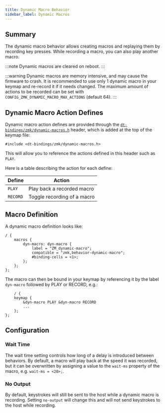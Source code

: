```yaml
---
title: Dynamic Macro Behavior
sidebar_label: Dynamic Macros
---
```


## Summary

The dynamic macro behavior allows creating macros and replaying them by recording key presses. While recording a macro, you can also play another macro.

:::note
Dynamic macros are cleared on reboot.
:::

:::warning
Dynamic macros are memory intensive, and may cause the firmware to crash. It is recommended to use only 1 dynamic macro in your keymap and re-record it if it needs changed. The maximum amount of actions to be recorded can be set with `CONFIG_ZMK_DYNAMIC_MACRO_MAX_ACTIONS` (default 64).
:::

## Dynamic Macro Action Defines

Dynamic macro action defines are provided through the [`dt-bindings/zmk/dynamic-macros.h`](https://github.com/zmkfirmware/zmk/blob/main/app/include/dt-bindings/zmk/dynamic-macros.h) header,
which is added at the top of the keymap file:

```
#include <dt-bindings/zmk/dynamic-macros.h>
```

This will allow you to reference the actions defined in this header such as `PLAY`.

Here is a table describing the action for each define:

| Define   | Action                      |
| -------- | --------------------------- |
| `PLAY`   | Play back a recorded macro  |
| `RECORD` | Toggle recording of a macro |

## Macro Definition

A dynamic macro definition looks like:

```
/ {
    macros {
        dyn-macro: dyn-macro {
            label = "ZM_dynamic-macro";
            compatible = "zmk,behavior-dynamic-macro";
            #binding-cells = <1>;
        };
    };
};
```

The macro can then be bound in your keymap by referencing it by the label `dyn-macro` followed by PLAY or RECORD, e.g.:

```
    / {
    keymap {
        &dyn-macro PLAY &dyn-macro RECORD
        ...
    };
};
```

## Configuration

### Wait Time

The wait time setting controls how long of a delay is introduced between behaviors. By default, a macro will play back at the speed it
was recorded, but it can be overwritten by assigning a value to the `wait-ms` property of the macro, e.g. `wait-ms = <20>;`.

### No Output

By default, keystrokes will still be sent to the host while a dynamic macro is recording. Setting `no-output` will change this and will not send keystrokes to the host while recording.

